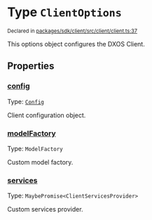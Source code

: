 # Type `ClientOptions`
<sub>Declared in [packages/sdk/client/src/client/client.ts:37](https://github.com/dxos/dxos/blob/main/packages/sdk/client/src/client/client.ts#L37)</sub>


This options object configures the DXOS Client.

## Properties
### [config](https://github.com/dxos/dxos/blob/main/packages/sdk/client/src/client/client.ts#L39)
Type: <code>[Config](/api/@dxos/client/classes/Config)</code>

Client configuration object.


### [modelFactory](https://github.com/dxos/dxos/blob/main/packages/sdk/client/src/client/client.ts#L43)
Type: <code>ModelFactory</code>

Custom model factory.


### [services](https://github.com/dxos/dxos/blob/main/packages/sdk/client/src/client/client.ts#L41)
Type: <code>MaybePromise&lt;ClientServicesProvider&gt;</code>

Custom services provider.




